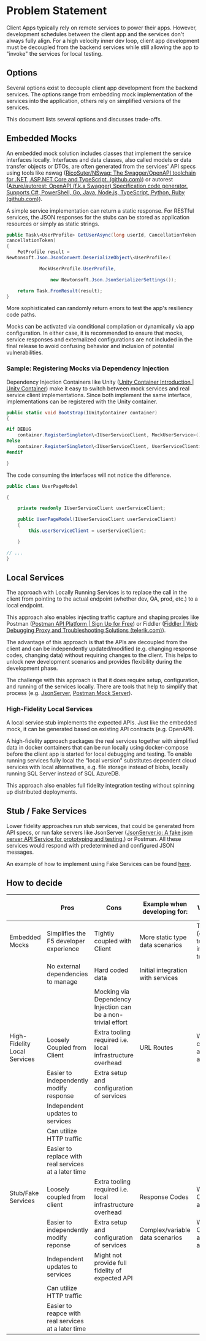 # Problem Statement

Client Apps typically rely on remote services to power their apps.
However, development schedules between the client app and the services
don't always fully align. For a high velocity inner dev loop, client app
development must be decoupled from the backend services while still
allowing the app to "invoke" the services for local testing.

## Options

Several options exist to decouple client app development from the
backend services. The options range from embedding mock implementation
of the services into the application, others rely on simplified versions
of the services.

This document lists several options and discusses trade-offs.

## Embedded Mocks

An embedded mock solution includes classes that implement the service
interfaces locally. Interfaces and data classes, also called models or
data transfer objects or DTOs, are often generated from the services'
API specs using tools like nswag ([RicoSuter/NSwag: The Swagger/OpenAPI
toolchain for .NET, ASP.NET Core and TypeScript.
(github.com)](https://github.com/RicoSuter/NSwag)) or autorest
([Azure/autorest: OpenAPI (f.k.a Swagger) Specification code generator.
Supports C#, PowerShell, Go, Java, Node.js, TypeScript, Python, Ruby
(github.com)](https://github.com/Azure/AutoRest)).

A simple service implementation can return a static response. For
RESTful services, the JSON responses for the stubs can be stored as
application resources or simply as static strings.

```C#
public Task\<UserProfile> GetUserAsync(long userId, CancellationToken
cancellationToken)
{
    PetProfile result =
Newtonsoft.Json.JsonConvert.DeserializeObject\<UserProfile>(

            MockUserProfile.UserProfile,

                new Newtonsoft.Json.JsonSerializerSettings());

    return Task.FromResult(result);
}
```

More sophisticated can randomly return errors to test the app's
resiliency code paths.

Mocks can be activated via conditional compilation or dynamically via
app configuration. In either case, it is recommended to ensure that
mocks, service responses and externalized configurations are not
included in the final release to avoid confusing behavior and inclusion
of potential vulnerabilities.

### Sample: Registering Mocks via Dependency Injection

Dependency Injection Containers like Unity ([Unity Container
Introduction \| Unity
Container](http://unitycontainer.org/articles/introduction.html)) make
it easy to switch between mock services and real service client
implementations. Since both implement the same interface,
implementations can be registered with the Unity container.

```C#
public static void Bootstrap(IUnityContainer container)
{

#if DEBUG
    container.RegisterSingleton\<IUserServiceClient, MockUserService>();
#else
    container.RegisterSingleton\<IUserServiceClient, UserServiceClient>();
#endif

}
```

The code consuming the interfaces will not notice the difference.

```C#
public class UserPageModel

{

    private readonly IUserServiceClient userServiceClient;

    public UserPageModel(IUserServiceClient userServiceClient)
    {
        this.userServiceClient = userServiceClient;

    }

// ...
}
```

## Local Services

The approach with Locally Running Services is to replace the call in the
client from pointing to the actual endpoint (whether dev, QA, prod,
etc.) to a local endpoint.

This approach also enables injecting traffic capture and shaping proxies
like Postman ([Postman API Platform \| Sign Up for
Free](https://www.postman.com/)) or Fiddler ([Fiddler \| Web Debugging
Proxy and Troubleshooting Solutions
(telerik.com)](https://www.telerik.com/fiddler)).

The advantage of this approach is that the APIs are decoupled from the
client and can be independently updated/modified (e.g. changing response
codes, changing data) without requiring changes to the client. This
helps to unlock new development scenarios and provides flexibility
during the development phase.

The challenge with this approach is that it does require setup,
configuration, and running of the services locally. There are tools that
help to simplify that process (e.g.
[JsonServer](https://www.npmjs.com/package/json-server), [Postman Mock
Server](https://learning.postman.com/docs/designing-and-developing-your-api/mocking-data/setting-up-mock/)).

### High-Fidelity Local Services

A local service stub implements the expected APIs. Just like the
embedded mock, it can be generated based on existing API contracts (e.g.
OpenAPI).

A high-fidelity approach packages the real services together with
simplified data in docker containers that can be run locally using
docker-compose before the client app is started for local debugging and
testing. To enable running services fully local the "local version"
substitutes dependent cloud services with local alternatives, e.g. file
storage instead of blobs, locally running SQL Server instead of SQL
AzureDB.

This approach also enables full fidelity integration testing without
spinning up distributed deployments.

## Stub / Fake Services

Lower fidelity approaches run stub services, that could be generated
from API specs, or run fake servers like JsonServer ([JsonServer.io: A
fake json server API Service for prototyping and
testing.](https://www.jsonserver.io/)) or Postman. All these services
would respond with predetermined and configured JSON messages.

An example of how to implement using Fake Services can be found [here](./recipes/fake-services-inner-loop.md).

## How to decide

|| Pros| Cons| Example when developing for: | Example When not to Use  |
|------------|-------------|-------------|---------------|------------|
| Embedded Mocks | Simplifies the F5 developer experience |Tightly coupled with Client | More static type data scenarios      | Testing  (e.g. unit tests, integration tests )  |
|| No external dependencies to manage | Hard coded data | Initial integration with services |
||| Mocking via Dependency Injection can be a non-trivial effort ||
| High-Fidelity Local Services | Loosely Coupled from Client | Extra tooling required  i.e. local infrastructure overhead | URL Routes  | When API contract are not available   |
||Easier to independently modify response| Extra setup and configuration of services |
||Independent updates to services||
||Can utilize HTTP traffic|||
||Easier to replace with real services at a later time |||
|Stub/Fake Services|Loosely coupled from client|Extra tooling required  i.e. local infrastructure overhead| Response Codes | When API Contracts available |
||Easier to independently modify reponse|Extra setup and configuration of services|Complex/variable data scenarios| When API Contracts are note available |
||Independent updates to services|Might not provide full fidelity of expected API ||
||Can utilize HTTP traffic|||
||Easier to reapce with real services at a later time |||